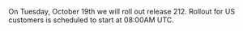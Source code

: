 
On Tuesday, October 19th we will roll out release 212. Rollout for US customers is scheduled to start at 08:00AM UTC.
